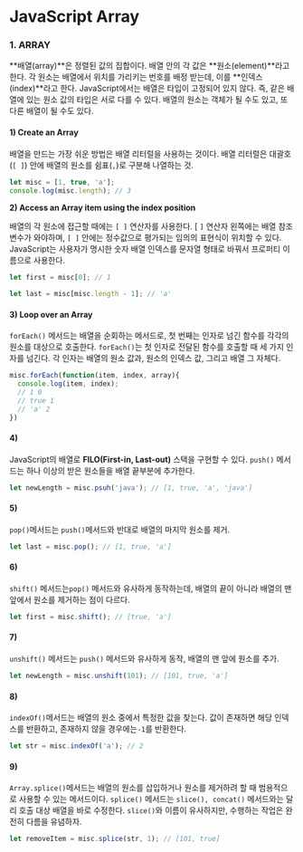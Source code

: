 # JavaScript Array

### 1. ARRAY

**배열\(array\)**은 정렬된 값의 집합이다. 배열 안의 각 값은 **원소\(element\)**라고 한다. 각 원소는 배열에서 위치를 가리키는 번호를 배정 받는데, 이를 **인덱스\(index\)**라고 한다. JavaScript에서는 배열은 타입이 고정되어 있지 않다. 즉, 같은 배열에 있는 원소 값의 타입은 서로 다를 수 있다. 배열의 원소는 객체가 될 수도 있고, 또 다른 배열이 될 수도 있다. 

####  1\) **Create an Array**

배열을 만드는 가장 쉬운 방법은 배열 리터럴을 사용하는 것이다. 배열 리터럴은 대괄호\(`[ ]`\) 안에 배열의 원소를 쉼표\(`,`\)로 구분해 나열하는 것.

```javascript
let misc = [1, true, 'a'];
console.log(misc.length); // 3
```

**2\) Access an Array item using the index position**

배열의 각 원소에 접근할 때에는 `[ ]` 연산자를 사용한다. \[ `]` 연산자 왼쪽에는 배열 참조 변수가 와야하며, `[ ]` 안에는 정수값으로 평가되는 임의의 표현식이 위치할 수 있다. JavaScript는 사용자가 명시한 숫자 배열 인덱스를 문자열 형태로 바꿔서 프로퍼티 이름으로 사용한다. 

```javascript
let first = misc[0]; // 1

let last = misc[misc.length - 1]; // 'a'
```

#### 3\) **Loop over an Array**

`forEach()` 메서드는 배열을 순회하는 메서드로, 첫 번째는 인자로 넘긴 함수를 각각의 원소를 대상으로 호출한다.  `forEach()`는 첫 인자로 전달된 함수를 호출할 때 세 가지 인자를 넘긴다. 각 인자는 배열의 원소 값과, 원소의 인덱스 값, 그리고 배열 그 자체다.

```javascript
misc.forEach(function(item, index, array){
  console.log(item, index); 
  // 1 0
  // true 1
  // 'a' 2
})
```

#### 4\) 

JavaScript의 배열로 **FILO\(First-in, Last-out\)** 스택을 구현할 수 있다. `push()` 메서드는 하나 이상의 받은 원소들을 배열 끝부분에 추가한다.

```javascript
let newLength = misc.psuh('java'); // [1, true, 'a', 'java']
```

####  5\)

`pop()`메서드는 `push()`메서드와 반대로 배열의 마지막 원소를 제거.

```javascript
let last = misc.pop(); // [1, true, 'a'] 
```

####  6\) 

`shift()` 메서드는`pop()` 메서드와 유사하게 동작하는데, 배열의 끝이 아니라 배열의 맨 앞에서 원소를 제거하는 점이 다르다.

```javascript
let first = misc.shift(); // [true, 'a']
```

#### 7\)

`unshift()` 메서드는 `push()` 메서드와 유사하게 동작, 배열의 맨 앞에 원소를 추가.

```javascript
let newLength = misc.unshift(101); // [101, true, 'a']
```

#### 8\) 

`indexOf()`메서드는 배열의 원소 중에서 특정한 값을 찾는다. 값이 존재하면 해당 인덱스를 반환하고, 존재하지 않을 경우에는`-1`를 반환한다.

```javascript
let str = misc.indexOf('a'); // 2
```

#### 9\) 

`Array.splice()`메서드는 배열의 원소를 삽입하거나 원소를 제거하려 할 때 범용적으로 사용할 수 있는 메서드이다. `splice()` 메서드는 `slice(), concat()` 메서드와는 달리 호출 대상 배열을 바로 수정한다. `slice()`와 이름이 유사하지만, 수행하는 작업은 완전히 다름을 유념하자.

```javascript
let removeItem = misc.splice(str, 1); // [101, true]
```

